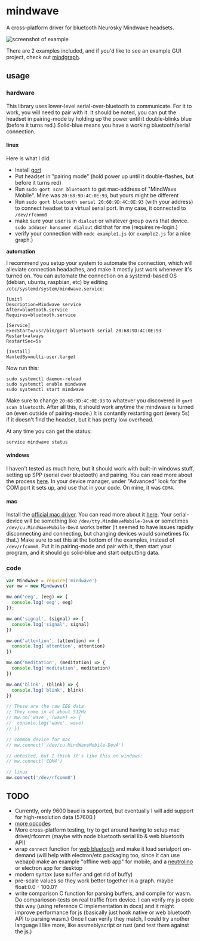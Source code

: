 # mindwave

A cross-platform driver for bluetooth Neurosky Mindwave headsets.

![screenshot of example](https://user-images.githubusercontent.com/83857/127944145-e530f147-7d35-4199-a1d8-049e6daf6b84.png)

There are 2 examples included, and if you'd like to see an example GUI project, check out [mindgraph](https://github.com/brainbang/mindgraph).

## usage

### hardware

This library uses lower-level serial-over-bluetooth to communicate. For it to work, you will need to pair with it. It should be noted, you can put the headset in pairing-mode by holding up the power until it double-blinks blue (before it turns red.) Solid-blue means you have a working bluetooth/serial connection.

#### linux

Here is what I did:

- Install [gort](https://gort.io/documentation/getting_started/downloads/)
- Put headset in "pairing mode" (hold power up until it double-flashes, but before it turns red)
- Run `sudo gort scan bluetooth` to get mac-address of "MindWave Mobile". Mine was `20:68:9D:4C:0E:93`, but yours might be different
- Run `sudo gort bluetooth serial 20:68:9D:4C:0E:93` (with your address) to connect headset to a virtual serial port. In my case, it connected to `/dev/rfcomm0`
- make sure your user is in `dialout` or whatever group owns that device. `sudo adduser konsumer dialout` did that for me (requires re-login.)
- verify your connection with `node example1.js` (or `example2.js` for a nice graph.)

**automation**

I recommend you setup your system to automate the connection, which will alleviate connection headaches, and make it mostly just work whenever it's turned on. You can automate the connection on a systemd-based OS (debian, ubuntu, raspbian, etc) by editing `/etc/systemd/system/mindwave.service`:

```
[Unit]
Description=Mindwave service
After=bluetooth.service
Requires=bluetooth.service
 
[Service]
ExecStart=/usr/bin/gort bluetooth serial 20:68:9D:4C:0E:93
Restart=always
RestartSec=5s
 
[Install]
WantedBy=multi-user.target
```

Now run this:

```
sudo systemctl daemon-reload
sudo systemctl enable mindwave
sudo systemctl start mindwave
```

Make sure to change `20:68:9D:4C:0E:93` to whatever you discovered in `gort scan bluetooth`. After all this, it should work anytime the mindwave is turned on (even outside of pairing-mode.) It is contantly restarting gort (every 5s) if it doesn't find the headset, but it has pretty low overhead.

At any time you can get the status:

```
service mindwave status
```


#### windows

I haven't tested as much here, but it should work with built-in windows stuff, setting up SPP (serial over bluetooth) and pairing. You can read more about the process [here](http://support.neurosky.com/kb/mindwave-mobile-2/cant-pair-mindwave-mobile-2-with-computer-or-mobile-device). In your device manager, under "Advanced" look for the COM port it sets up, and use that in your code. On mine, it was `COM4`.

#### mac

Install the [official mac driver](http://download.neurosky.com/public/Products/MindWave%20headset/RF%20driver%20for%20Mac/MindWaveDriver5.1.pkg). You can read more about it [here](http://support.neurosky.com/kb/mindwave/mindwave-cant-work-on-mac-osx-1011-or-higher). Your serial-device will be something like `/dev/tty.MindWaveMobile-DevA` or sometimes `/dev/cu.MindWaveMobile-DevA` works better (it seemed to have issues rapidly disconnecting and connecting, but changing devices would sometimes fix that.) Make sure to set this at the bottom of the examples, instead of `/dev/rfcomm0`. Put it in pairing-mode and pair with it, then start your program, and it should go solid-blue and start outputting data.


### code


```js
var Mindwave = require('mindwave')
var mw = new Mindwave()

mw.on('eeg', (eeg) => {
  console.log('eeg', eeg)
});

mw.on('signal', (signal) => {
  console.log('signal', signal)
})

mw.on('attention', (attention) => {
  console.log('attention', attention)
})

mw.on('meditation', (meditation) => {
  console.log('meditation', meditation)
})

mw.on('blink', (blink) => {
  console.log('blink', blink)
})

// These are the raw EEG data
// They come in at about 512Hz
// mw.on('wave', (wave) => {
//  console.log('wave', wave)
// })

// common device for mac
// mw.connect('/dev/cu.MindWaveMobile-DevA')

// untested, but I think it's like this on windows:
// mw.connect('COM4')

// linux
mw.connect('/dev/rfcomm0')
```

## TODO

- Currently, only 9600 baud is supported, but eventually I will add support for high-resolution data (57600.)
- [more opcodes](http://developer.neurosky.com/docs/doku.php?id=thinkgear_communications_protocol#data_payload_structure)
- More cross-platform testing, try to get around having to setup mac driver/rfcomm (maybe with node bluetooth serial lib & web bluetooth API)
- wrap `connect` function for [web bluetooth](https://developer.mozilla.org/en-US/docs/Web/API/Web_Bluetooth_API) and make it load serialport on-demand (will help with electron/etc packaging too, since it can use webapi) make an example "offline web app" for mobile, and a [neutrolino](https://github.com/neutralinojs/neutralinojs) or electron app for desktop
- modern syntax (use `Buffer` and get rid of buffy)
- pre-scale values so they work better together in a graph. maybe float:0.0 - 100.0?
- write comparison C function for parsing buffers, and compile for wasm. Do comparioson-tests on real traffic from device. I can verify my js code this way (using reference C implementation in docs) and it might improve performance for js (basically just hook native or web bluetooth API to parsing wasm.) Once I can verify they match, I could try another language I like more, like assmeblyscript or rust (and test them against the js.)
